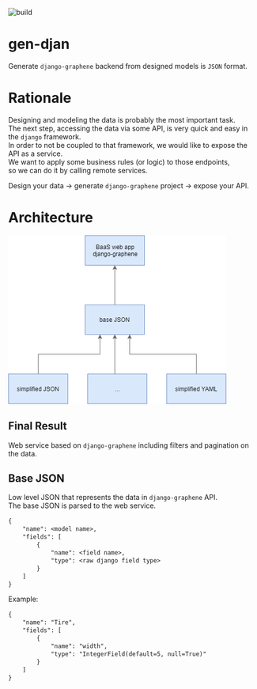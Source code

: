 ![build](https://travis-ci.org/itaied246/daas.svg?branch=master)

# gen-djan

Generate `django-graphene` backend from designed models is `JSON` format.

# Rationale

Designing and modeling the data is probably the most important task.  
The next step, accessing the data via some API, is very quick and easy in the `django` framework.  
In order to not be coupled to that framework, we would like to expose the API as a service.  
We want to apply some business rules (or logic) to those endpoints,  
so we can do it by calling remote services.

Design your data -> generate `django-graphene` project -> expose your API.

# Architecture

![architecture](docs/architecture.png)

## Final Result

Web service based on `django-graphene` including filters and pagination on the data.

## Base JSON

Low level JSON that represents the data in `django-graphene` API.  
The base JSON is parsed to the web service.

```
{
    "name": <model name>,
    "fields": [
        {
            "name": <field name>,
            "type": <raw django field type>
        }
    ]
}
```

Example:

```
{
    "name": "Tire",
    "fields": [
        {
            "name": "width",
            "type": "IntegerField(default=5, null=True)"
        }
    ]
}
```
